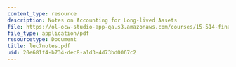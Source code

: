 ```yaml
---
content_type: resource
description: Notes on Accounting for Long-lived Assets
file: https://ol-ocw-studio-app-qa.s3.amazonaws.com/courses/15-514-financial-and-managerial-accounting-summer-2003/20e681f4b734dec8a1d34d73bd0067c2_lec7notes.pdf
file_type: application/pdf
resourcetype: Document
title: lec7notes.pdf
uid: 20e681f4-b734-dec8-a1d3-4d73bd0067c2
---
```

